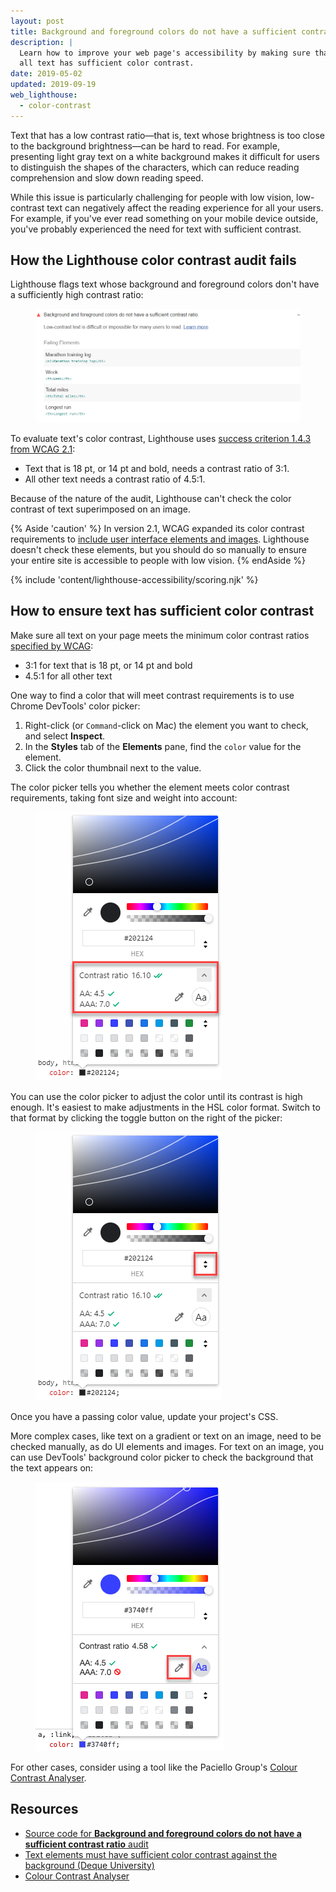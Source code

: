 ```yaml
---
layout: post
title: Background and foreground colors do not have a sufficient contrast ratio
description: |
  Learn how to improve your web page's accessibility by making sure that
  all text has sufficient color contrast.
date: 2019-05-02
updated: 2019-09-19
web_lighthouse:
  - color-contrast
---
```


Text that has a low contrast ratio—that is,
text whose brightness is too close to the background brightness—can be
hard to read.
For example, presenting light gray text on a white background
makes it difficult for users to distinguish the shapes of the characters,
which can reduce reading comprehension and slow down reading speed.

While this issue is particularly challenging for people with low vision,
low-contrast text can negatively affect the reading experience
for all your users.
For example, if you've ever read something on your mobile device outside,
you've probably experienced the need for text with sufficient contrast.

## How the Lighthouse color contrast audit fails

Lighthouse flags text whose background and
foreground colors don't have a sufficiently high contrast ratio:

<figure class="w-figure">
  <img class="w-screenshot" src="color-contrast.png"
    alt="Lighthouse audit showing background and foreground colors do not have sufficient contrast ratio">
</figure>

To evaluate text's color contrast, Lighthouse uses
<a href="https://www.w3.org/TR/WCAG21/#contrast-minimum" rel="noopener">success criterion 1.4.3 from WCAG 2.1</a>:
- Text that is 18&nbsp;pt, or 14&nbsp;pt and bold, needs a contrast ratio of 3:1.
- All other text needs a contrast ratio of 4.5:1.

Because of the nature of the audit,
Lighthouse can't check the color contrast of
text superimposed on an image.

{% Aside 'caution' %}
In version 2.1, WCAG expanded its color contrast requirements to
[include user interface elements and images](https://www.w3.org/TR/WCAG21/#non-text-contrast).
Lighthouse doesn't check these elements, but you should do so manually
to ensure your entire site is accessible to people with low vision.
{% endAside %}

{% include 'content/lighthouse-accessibility/scoring.njk' %}

## How to ensure text has sufficient color contrast

Make sure all text on your page meets the minimum color contrast ratios
<a href="https://www.w3.org/TR/WCAG21/#contrast-minimum" rel="noopener">specified by WCAG</a>:
- 3:1 for text that is 18&nbsp;pt, or 14&nbsp;pt and bold
- 4.5:1 for all other text

One way to find a color that will meet contrast requirements
is to use Chrome DevTools' color picker:
1. Right-click (or `Command`-click on Mac) the element you want to check,
   and select **Inspect**.
1. In the **Styles** tab of the **Elements** pane,
   find the `color` value for the element.
1. Click the color thumbnail next to the value.

The color picker tells you whether the element
meets color contrast requirements,
taking font size and weight into account:

<figure class="w-figure">
  <img class="w-screenshot" src="color-picker.png"
    alt="Screenshot of Chrome DevTools color picker with color contrast information highlighted">
</figure>

You can use the color picker to adjust the color
until its contrast is high enough.
It's easiest to make adjustments in the HSL color format.
Switch to that format by clicking the toggle button on the right of the picker:

<figure class="w-figure">
  <img class="w-screenshot" src="color-format-toggle.png"
    alt="Screenshot of Chrome DevTools color picker with the color format toggle highlighted">
</figure>

Once you have a passing color value, update your project's CSS.

More complex cases, like text on a gradient or text on an image,
need to be checked manually,
as do UI elements and images.
For text on an image, you can use DevTools' background color picker to check
the background that the text appears on:

<figure class="w-figure">
  <img class="w-screenshot" src="bg-color-picker.png"
    alt="Screenshot of Chrome DevTools background color picker">
</figure>

For other cases, consider using a tool like the Paciello Group's
<a href="https://developer.paciellogroup.com/resources/contrastanalyser" rel="noopener">Colour Contrast Analyser</a>.

## Resources

- <a href="https://github.com/GoogleChrome/lighthouse/blob/master/lighthouse-core/audits/accessibility/color-contrast.js" rel="noopener">Source code for **Background and foreground colors do not have a sufficient contrast ratio** audit</a>
- <a href="https://dequeuniversity.com/rules/axe/3.3/color-contrast" rel="noopener">Text elements must have sufficient color contrast against the background (Deque University)</a>
- <a href="https://developer.paciellogroup.com/resources/contrastanalyser" rel="noopener">Colour Contrast Analyser</a>
